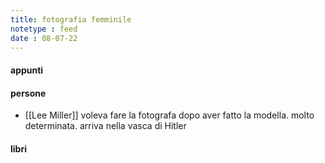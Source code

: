 ```yaml
---
title: fotografia femminile
notetype : feed
date : 08-07-22
---
```


#### appunti


#### persone

- [[Lee Miller]] voleva fare la fotografa dopo aver fatto la modella. molto determinata. arriva nella vasca di Hitler

#### libri